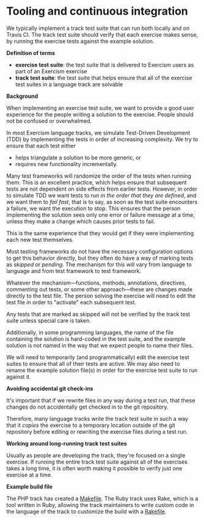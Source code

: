 # Tooling and continuous integration

We typically implement a track test suite that can run both locally and on Travis CI.
The track test suite should verify that each exercise makes sense, by running the exercise tests against the example solution.

**Definition of terms**

- **exercise test suite**: the test suite that is delivered to Exercism users as part of an Exercism exercise
- **track test suite**: the test suite that helps ensure that all of the exercise test suites in a language track are solvable

**Background**

When implementing an exercise test suite, we want to provide a good user experience for the people writing a solution to the exercise. People should not be confused or overwhelmed.

In most Exercism language tracks, we simulate Test-Driven Development (TDD) by implementing the tests in order of increasing complexity. We try to ensure that each test either

- helps triangulate a solution to be more generic, or
- requires new functionality incrementally.

Many test frameworks will randomize the order of the tests when running them. This is an excellent practice, which helps ensure that subsequent tests are not dependent on side effects from earlier tests. However, in order to simulate TDD we want tests to run *in the order that they are defined*, and we want them to *fail fast*, that is to say, as soon as the test suite encounters a failure, we want the execution to stop. This ensures that the person implementing the solution sees only one error or failure message at a time, unless they make a change which causes prior tests to fail.

This is the same experience that they would get if they were implementing each new test themselves.

Most testing frameworks do not have the necessary configuration options to get this behavior directly, but they often do have a way of marking tests as _skipped_ or _pending_. The mechanism for this will vary from language to language and from test framework to test framework.

Whatever the mechanism—functions, methods, annotations, directives, commenting out tests, or some other approach—these are changes made directly to the test file. The person solving the exercise will need to edit the test file in order to "activate" each subsequent test.

Any tests that are marked as skipped will not be verified by the track test suite unless special care is taken.

Additionally, in some programming languages, the name of the file containing the solution is hard-coded in the test suite, and the example solution is not named in the way that we expect people to name their files.

We will need to temporarily (and programmatically) edit the exercise test suites to ensure that all of their tests are active. We may also need to rename the example solution file(s) in order for the exercise test suite to run against it.

**Avoiding accidental git check-ins**

It's important that if we rewrite files in any way during a test run, that these changes do not accidentally get checked in to the git repository.

Therefore, many language tracks write the track test suite in such a way that it _copies_ the exercise to a temporary location outside of the git repository before editing or rewriting the exercise files during a test run.

**Working around long-running track test suites**

Usually as people are developing the track, they're focused on a single exercise. If running the entire track test suite against all of the exercises takes a long time, it is often worth making it possible to verify just one exercise at a time.

**Example build file**

The PHP track has created a [Makefile][make]. The Ruby track uses Rake, which is a tool written in Ruby, allowing the track maintainers to write custom code in the language of the track to customize the build with a [Rakefile][rake].

[make]: https://github.com/exercism/xphp/blob/master/Makefile
[rake]: https://github.com/exercism/xruby/blob/master/Rakefile
